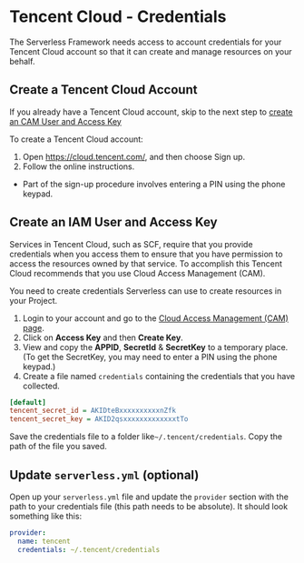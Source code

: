 
# Tencent Cloud - Credentials

The Serverless Framework needs access to account credentials for your Tencent Cloud account so that it can create and manage resources on your behalf.

## Create a Tencent Cloud Account

If you already have a Tencent Cloud account, skip to the next step to [create an CAM User and Access Key](#create-an-cam-user-and-access-key)

To create a Tencent Cloud account:
1. Open https://cloud.tencent.com/, and then choose Sign up.
2. Follow the online instructions.
- Part of the sign-up procedure involves entering a PIN using the phone keypad.


## Create an IAM User and Access Key

Services in Tencent Cloud, such as SCF, require that you provide credentials when you access them to ensure that you have permission to access the resources owned by that service. To accomplish this Tencent Cloud recommends that you use Cloud Access Management (CAM).

You need to create credentials Serverless can use to create resources in your Project.
1. Login to your account and go to the [Cloud Access Management (CAM) page](https://console.cloud.tencent.com/cam/capi).
2. Click on **Access Key** and then **Create Key**.
3. View and copy the **APPID**, **SecretId** & **SecretKey** to a temporary place. (To get the SecretKey, you may need to enter a PIN using the phone keypad.)
4. Create a file named `credentials` containing the credentials that you have collected.
```ini
[default]
tencent_secret_id = AKIDteBxxxxxxxxxxnZfk
tencent_secret_key = AKID2qsxxxxxxxxxxxxxtTo
```
Save the credentials file to a folder like`~/.tencent/credentials`. Copy the path of the file you saved.

## Update `serverless.yml` (optional)

Open up your `serverless.yml` file and update the `provider` section with
the path to your credentials file (this path needs to be absolute). It should look something like this:

```yml
provider:
  name: tencent
  credentials: ~/.tencent/credentials
```

